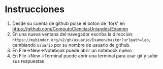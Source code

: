 # Instrucciones

1. Desde su cuenta de github pulse el boton de 'fork' en https://github.com/ComputoCienciasUniandes/Examen
2. En una nueva ventana del navegador escriba la direccion: `https://mybinder.org/v2/gh/usuario/Examen/master?urlpath=lab`, cambiando `usuario` por su nombre de usuario de github.
4. En File->New->Notebook puede abrir un notebook nuevo
5. En File->New->Terminal puede abrir una terminal para usar git y subir sus respuestas

